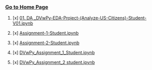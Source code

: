 ### [Go to Home Page](https://github.com/celik-muhammed/00-Index-of-GitHub-Public-Projects-Repository-Logs)


01. [x] [01. DA _DVwPy-EDA-Project-(Analyze-US-Citizens)-Student-V01.ipynb](./DA_DVwPy-EDA-Project-(Analyze-US-Citizens)-Student-V01.ipynb)

01. [x] [Assignment-1-Student.ipynb](Assignment-1-Student.ipynb)
02. [x] [Assignment-2-Student.ipynb](Assignment-2-Student.ipynb)
03. [x] [DVwPy_Assignment_1_Student.ipynb](DVwPy_Assignment_1_Student.ipynb)
04. [x] [DVwPy_Assignment_2 student.ipynb](DVwPy_Assignment_2_student.ipynb)
